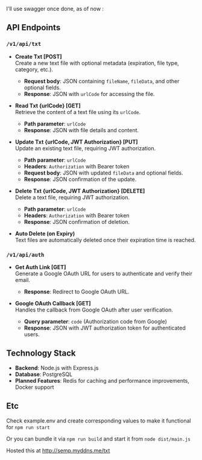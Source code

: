 I'll use swagger once done, as of now :

## API Endpoints

### `/v1/api/txt`

- **Create Txt [POST]**  
  Create a new text file with optional metadata (expiration, file type, category, etc.).  
  - **Request body**: JSON containing `fileName`, `fileData`, and other optional fields.
  - **Response**: JSON with `urlCode` for accessing the file.

- **Read Txt {urlCode} [GET]**  
  Retrieve the content of a text file using its `urlCode`.  
  - **Path parameter**: `urlCode`
  - **Response**: JSON with file details and content.

- **Update Txt {urlCode, JWT Authorization} [PUT]**  
  Update an existing text file, requiring JWT authorization.  
  - **Path parameter**: `urlCode`
  - **Headers**: `Authorization` with Bearer token
  - **Request body**: JSON with updated `fileData` and optional fields.
  - **Response**: JSON confirmation of the update.

- **Delete Txt {urlCode, JWT Authorization} [DELETE]**  
  Delete a text file, requiring JWT authorization.  
  - **Path parameter**: `urlCode`
  - **Headers**: `Authorization` with Bearer token
  - **Response**: JSON confirmation of deletion.

- **Auto Delete (on Expiry)**  
  Text files are automatically deleted once their expiration time is reached.

### `/v1/api/auth`

- **Get Auth Link [GET]**  
  Generate a Google OAuth URL for users to authenticate and verify their email.  
  - **Response**: Redirect to Google OAuth URL.

- **Google OAuth Callback [GET]**  
  Handles the callback from Google OAuth after user verification.  
  - **Query parameter**: `code` (Authorization code from Google)
  - **Response**: JSON with JWT authorization token for authenticated users.

## Technology Stack
- **Backend**: Node.js with Express.js
- **Database**: PostgreSQL
- **Planned Features**: Redis for caching and performance improvements, Docker support



## Etc
Check example.env and create corresponding values to make it functional for `npm run start`

Or you can bundle it via `npm run build` and start it from `node dist/main.js`

Hosted this at http://semp.myddns.me/txt